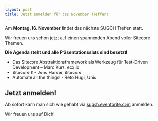 ```yaml
---
layout: post
title: Jetzt anmelden für das November Treffen!
---
```


Am **Montag, 16. November** findet das nächste SUGCH Treffen statt.

Wir freuen uns schon jetzt auf einen spannenden Abend voller Sitecore Themen.  

**Die Agenda steht und alle Präsentationsslots sind besetzt!**

* Das Sitecore Abstraktionsframework als Werkzeug für Test-Driven Development – Marc Kurz, ecx.io
* Sitecore 8 - Jens Harder, Sitecore
* Automate all the things! - Reto Hugi, Unic 

## Jetzt anmelden!

Ab sofort kann man sich wie gehabt via [sugch.eventbrite.com](http://sugch.eventbrite.com) 
anmelden.

Wir freuen uns auf Dich!  
